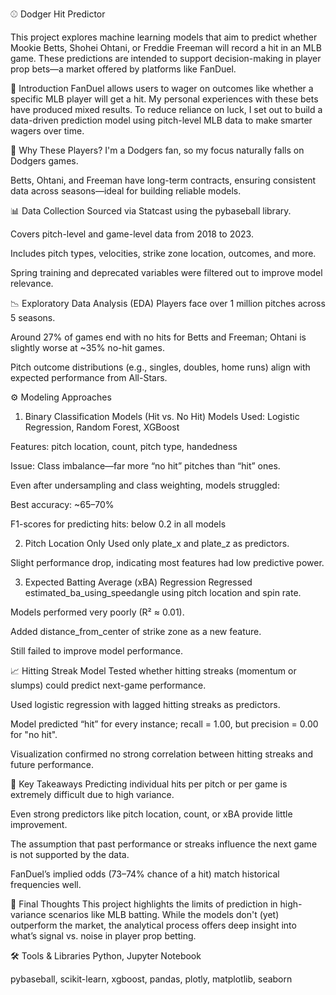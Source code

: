 ⚾ Dodger Hit Predictor

This project explores machine learning models that aim to predict whether Mookie Betts, Shohei Ohtani, or Freddie Freeman will record a hit in an MLB game. These predictions are intended to support decision-making in player prop bets—a market offered by platforms like FanDuel.

📌 Introduction
FanDuel allows users to wager on outcomes like whether a specific MLB player will get a hit. My personal experiences with these bets have produced mixed results. To reduce reliance on luck, I set out to build a data-driven prediction model using pitch-level MLB data to make smarter wagers over time.

🎯 Why These Players?
I'm a Dodgers fan, so my focus naturally falls on Dodgers games.

Betts, Ohtani, and Freeman have long-term contracts, ensuring consistent data across seasons—ideal for building reliable models.

📊 Data Collection
Sourced via Statcast using the pybaseball library.

Covers pitch-level and game-level data from 2018 to 2023.

Includes pitch types, velocities, strike zone location, outcomes, and more.

Spring training and deprecated variables were filtered out to improve model relevance.

📉 Exploratory Data Analysis (EDA)
Players face over 1 million pitches across 5 seasons.

Around 27% of games end with no hits for Betts and Freeman; Ohtani is slightly worse at ~35% no-hit games.

Pitch outcome distributions (e.g., singles, doubles, home runs) align with expected performance from All-Stars.

⚙️ Modeling Approaches
1. Binary Classification Models (Hit vs. No Hit)
Models Used: Logistic Regression, Random Forest, XGBoost

Features: pitch location, count, pitch type, handedness

Issue: Class imbalance—far more “no hit” pitches than “hit” ones.

Even after undersampling and class weighting, models struggled:

Best accuracy: ~65–70%

F1-scores for predicting hits: below 0.2 in all models

2. Pitch Location Only
Used only plate_x and plate_z as predictors.

Slight performance drop, indicating most features had low predictive power.

3. Expected Batting Average (xBA) Regression
Regressed estimated_ba_using_speedangle using pitch location and spin rate.

Models performed very poorly (R² ≈ 0.01).

Added distance_from_center of strike zone as a new feature.

Still failed to improve model performance.

📈 Hitting Streak Model
Tested whether hitting streaks (momentum or slumps) could predict next-game performance.

Used logistic regression with lagged hitting streaks as predictors.

Model predicted “hit” for every instance; recall = 1.00, but precision = 0.00 for "no hit".

Visualization confirmed no strong correlation between hitting streaks and future performance.

🚫 Key Takeaways
Predicting individual hits per pitch or per game is extremely difficult due to high variance.

Even strong predictors like pitch location, count, or xBA provide little improvement.

The assumption that past performance or streaks influence the next game is not supported by the data.

FanDuel’s implied odds (73–74% chance of a hit) match historical frequencies well.

🧠 Final Thoughts
This project highlights the limits of prediction in high-variance scenarios like MLB batting. While the models don't (yet) outperform the market, the analytical process offers deep insight into what’s signal vs. noise in player prop betting.

🛠️ Tools & Libraries
Python, Jupyter Notebook

pybaseball, scikit-learn, xgboost, pandas, plotly, matplotlib, seaborn
